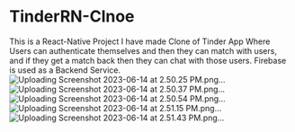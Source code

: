 # TinderRN-Clnoe

This is a React-Native Project
I have made Clone of Tinder App Where Users can authenticate themselves and then they can match with users, and if they get a match back then they can chat with those users.
Firebase is used as a Backend Service.
![Uploading Screenshot 2023-06-14 at 2.50.25 PM.png…]()
![Uploading Screenshot 2023-06-14 at 2.50.37 PM.png…]()
![Uploading Screenshot 2023-06-14 at 2.50.54 PM.png…]()
![Uploading Screenshot 2023-06-14 at 2.51.15 PM.png…]()
![Uploading Screenshot 2023-06-14 at 2.51.43 PM.png…]()
